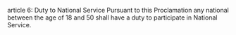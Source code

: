 article 6: Duty to National Service
Pursuant to this Proclamation any national between the age of 18 and 50 shall have a duty to participate in National Service. 
<ul>
</ul>